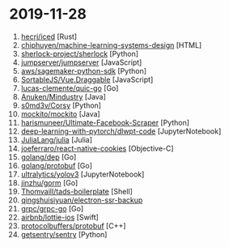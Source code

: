 # 2019-11-28

1. [hecrj/iced](https://github.com/hecrj/iced "A cross-platform GUI library for Rust, inspired by Elm") [Rust]
2. [chiphuyen/machine-learning-systems-design](https://github.com/chiphuyen/machine-learning-systems-design "A booklet on machine learning systems design with exercises") [HTML]
3. [sherlock-project/sherlock](https://github.com/sherlock-project/sherlock "🔎 Find usernames across social networks") [Python]
4. [jumpserver/jumpserver](https://github.com/jumpserver/jumpserver "Jumpserver是全球首款完全开源的堡垒机，是符合 4A 的专业运维审计系统。") [JavaScript]
5. [aws/sagemaker-python-sdk](https://github.com/aws/sagemaker-python-sdk "A library for training and deploying machine learning models on Amazon SageMaker") [Python]
6. [SortableJS/Vue.Draggable](https://github.com/SortableJS/Vue.Draggable "Vue drag-and-drop component based on Sortable.js") [JavaScript]
7. [lucas-clemente/quic-go](https://github.com/lucas-clemente/quic-go "A QUIC implementation in pure go") [Go]
8. [Anuken/Mindustry](https://github.com/Anuken/Mindustry "A sandbox tower defense game") [Java]
9. [s0md3v/Corsy](https://github.com/s0md3v/Corsy "CORS Misconfiguration Scanner") [Python]
10. [mockito/mockito](https://github.com/mockito/mockito "Most popular Mocking framework for unit tests written in Java") [Java]
11. [harismuneer/Ultimate-Facebook-Scraper](https://github.com/harismuneer/Ultimate-Facebook-Scraper "🤖 A bot which scrapes almost everything about a Facebook user's profile including all public posts/statuses available on the user's timeline, uploaded photos, tagged photos, videos, friends list and their profile photos (including Followers, Following, Work Friends, College Friends etc).") [Python]
12. [deep-learning-with-pytorch/dlwpt-code](https://github.com/deep-learning-with-pytorch/dlwpt-code "Code for the book Deep Learning with PyTorch by Eli Stevens and Luca Antiga.") [JupyterNotebook]
13. [JuliaLang/julia](https://github.com/JuliaLang/julia "The Julia Language: A fresh approach to technical computing.") [Julia]
14. [joeferraro/react-native-cookies](https://github.com/joeferraro/react-native-cookies "Cookie manager for React Native") [Objective-C]
15. [golang/dep](https://github.com/golang/dep "Go dependency management tool") [Go]
16. [golang/protobuf](https://github.com/golang/protobuf "Go support for Google's protocol buffers") [Go]
17. [ultralytics/yolov3](https://github.com/ultralytics/yolov3 "YOLOv3 in PyTorch > ONNX > CoreML > iOS") [JupyterNotebook]
18. [jinzhu/gorm](https://github.com/jinzhu/gorm "The fantastic ORM library for Golang, aims to be developer friendly") [Go]
19. [Thomvaill/tads-boilerplate](https://github.com/Thomvaill/tads-boilerplate "Terraform + Ansible + Docker Swarm boilerplate = DevOps on 🔥🔥🔥 | Infrastructure as Code") [Shell]
20. [qingshuisiyuan/electron-ssr-backup](https://github.com/qingshuisiyuan/electron-ssr-backup "electron-ssr原作者删除了这个伟大的项目，故备份了下来，不继续开发,且用且珍惜") 
21. [grpc/grpc-go](https://github.com/grpc/grpc-go "The Go language implementation of gRPC. HTTP/2 based RPC") [Go]
22. [airbnb/lottie-ios](https://github.com/airbnb/lottie-ios "An iOS library to natively render After Effects vector animations") [Swift]
23. [protocolbuffers/protobuf](https://github.com/protocolbuffers/protobuf "Protocol Buffers - Google's data interchange format") [C++]
24. [getsentry/sentry](https://github.com/getsentry/sentry "Sentry is cross-platform application monitoring, with a focus on error reporting.") [Python]
